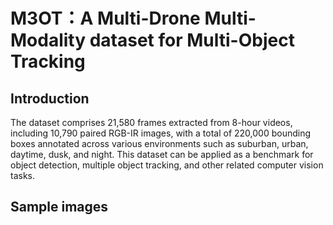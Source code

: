 # M3OT：A Multi-Drone Multi-Modality dataset for Multi-Object Tracking
## Introduction
The dataset comprises 21,580 frames extracted from 8-hour videos, including 10,790 paired RGB-IR images, with a total of 220,000 bounding boxes annotated across various environments such as suburban, urban, daytime, dusk, and night. This dataset can be applied as a benchmark for object detection, multiple object tracking, and other related computer vision tasks. 
## Sample images

